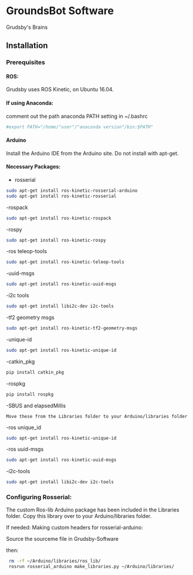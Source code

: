 # GroundsBot Software
Grudsby's Brains 

## Installation
### Prerequisites
#### ROS:
Grudsby uses ROS Kinetic, on Ubuntu 16.04.

#### If using Anaconda:
comment out the path anaconda PATH setting in ~/.bashrc
```bash
#export PATH="/home/"user"/"anaconda version"/bin:$PATH"
```
#### Arduino
Install the Arduino IDE from the Arduino site. Do not install with apt-get. 


#### Necessary Packages:
- rosserial 
```bash
sudo apt-get install ros-kinetic-rosserial-arduino
sudo apt-get install ros-kinetic-rosserial
```

-rospack
```bash
sudo apt-get install ros-kinetic-rospack
```

-rospy
```bash
sudo apt-get install ros-kinetic-rospy
```


-ros teleop-tools
```bash
sudo apt-get install ros-kinetic-teleop-tools
```

-uuid-msgs
```bash
sudo apt-get install ros-kinetic-uuid-msgs
```

-i2c tools 
```bash
sudo apt-get install libi2c-dev i2c-tools
```

-tf2 geometry msgs
```bash
sudo apt-get install ros-kinetic-tf2-geometry-msgs 
```

-unique-id
```bash
sudo apt-get install ros-kinetic-unique-id
```


-catkin_pkg
```bash
pip install catkin_pkg
```

-rospkg 
```bash
pip install rospkg
```

-SBUS and elapsedMillis 
```
Move these from the Libraries folder to your Arduino/libraries folder
```

-ros unique_id
```bash
sudo apt-get install ros-kinetic-unique-id
```

-ros uuid-msgs
```bash
sudo apt-get install ros-kinetic-uuid-msgs
```

-i2c-tools
```bash
sudo apt-get install libi2c-dev i2c-tools
```
### Configuring Rosserial:
The custom Ros-lib Arduino package has been included in the Libraries folder.
Copy this library over to your Arduino/libraries folder.

If needed:
Making custom headers for rosserial-arduino:

Source the sourceme file in Grudsby-Software

then:
```bash 
 rm -rf ~/Arduino/libraries/ros_lib/
 rosrun rosserial_arduino make_libraries.py ~/Arduino/libraries/
```



